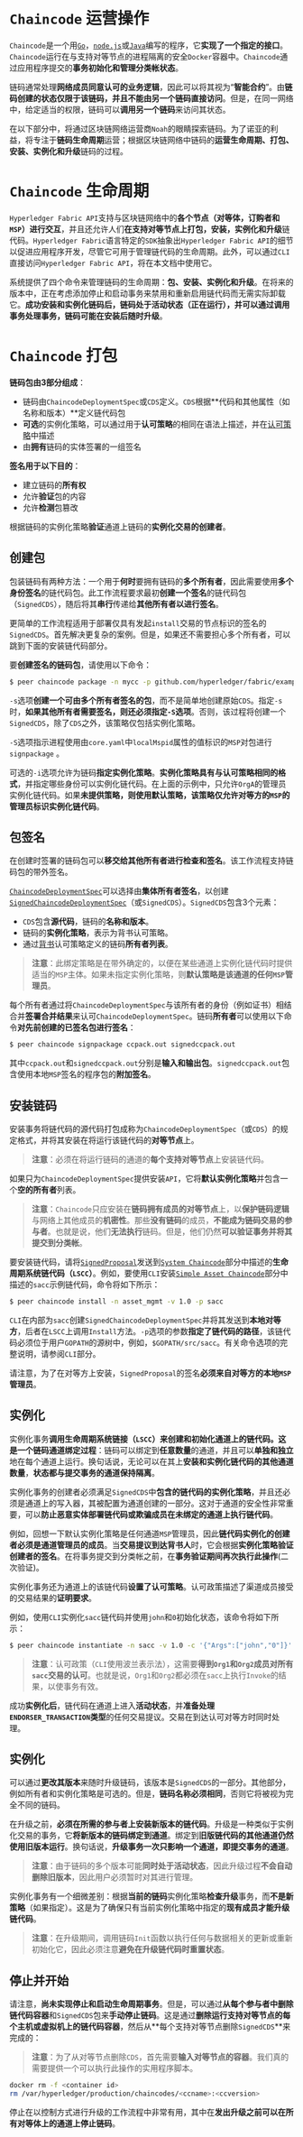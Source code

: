 # `Chaincode` 运营操作

`Chaincode`是一个用[`Go`](https://golang.org/)，[`node.js`](https://nodejs.org/)或[`Java`](https://java.com/en/)编写的程序，它**实现了一个指定的接口**。`Chaincode`运行在与支持对等节点的进程隔离的安全`Docker`容器中。`Chaincode`通过应用程序提交的**事务初始化和管理分类帐状态**。

链码通常处理**网络成员同意认可的业务逻辑**，因此可以将其视为“**智能合约**”。由**链码创建的状态仅限于该链码，并且不能由另一个链码直接访问**。但是，在同一网络中，给定适当的权限，链码可以**调用另一个链码**来访问其状态。

在以下部分中，将通过区块链网络运营商`Noah`的眼睛探索链码。为了诺亚的利益，将专注于**链码生命周期**运营；根据区块链网络中链码的**运营生命周期、打包、安装、实例化和升级**链码的过程。

# `Chaincode` 生命周期

`Hyperledger Fabric API`支持与区块链网络中的**各个节点（对等体，订购者和`MSP`）进行交互**，并且还允许人们**在支持对等节点上打包，安装，实例化和升级**链代码。`Hyperledger Fabric`语言特定的`SDK`抽象出`Hyperledger Fabric API`的细节以促进应用程序开发，尽管它可用于管理链代码的生命周期。此外，可以通过`CLI`直接访问`Hyperledger Fabric API`，将在本文档中使用它。

系统提供了四个命令来管理链码的生命周期：**包、安装、实例化和升级**。在将来的版本中，正在考虑添加停止和启动事务来禁用和重新启用链代码而无需实际卸载它。**成功安装和实例化链码后，链码处于活动状态（正在运行），并可以通过调用事务处理事务，链码可能在安装后随时升级**。

# `Chaincode` 打包

**链码包由3部分组成**：

+ 链码由`ChaincodeDeploymentSpec`或`CDS`定义。`CDS`根据**代码和其他属性（如名称和版本）**定义链代码包
+ **可选**的实例化策略，可以通过用于**认可策略**的相同在语法上描述，并在[认可策略](https://hyperledger-fabric.readthedocs.io/en/latest/endorsement-policies.html)中描述
+ 由**拥有**链码的实体签署的一组签名

**签名用于以下目的**：

+ 建立链码的**所有权**
+ 允许**验证**包的内容
+ 允许**检测**包篡改

根据链码的实例化策略**验证**通道上链码的**实例化交易的创建者**。

## 创建包

包装链码有两种方法：一个用于**何时**要拥有链码的**多个所有者**，因此需要使用**多个身份签名**的链代码包。此工作流程要求最初**创建一个签名**的链代码包（`SignedCDS`），随后将其**串行**传递给**其他所有者以进行签名**。

更简单的工作流程适用于部署仅具有发起`install`交易的节点标识的签名的`SignedCDS`。首先解决更复杂的案例。但是，如果还不需要担心多个所有者，可以跳到下面的安装链代码部分。

要**创建签名的链码包**，请使用以下命令：

```sh
$ peer chaincode package -n mycc -p github.com/hyperledger/fabric/examples/chaincode/go/example02/cmd -v 0 -s -S -i "AND('OrgA.admin')" ccpack.out
```

`-s`选项**创建一个可由多个所有者签名的包**，而不是简单地创建原始`CDS`。指定`-s`时，**如果其他所有者需要签名，则还必须指定`-S`选项**。否则，该过程将创建一个`SignedCDS`，除了`CDS`之外，该策略仅包括实例化策略。

`-S`选项指示进程使用由`core.yaml`中`localMspid`属性的值标识的`MSP`对包进行`signpackage` 。

可选的`-i`选项允许为链码**指定实例化策略**。**实例化策略具有与认可策略相同的格式**，并指定哪些身份可以实例化链代码。在上面的示例中，只允许`OrgA`的管理员实例化链代码。如果**未提供策略，则使用默认策略，该策略仅允许对等方的`MSP`的管理员标识实例化链代码**。

## 包签名

在创建时签署的链码包可以**移交给其他所有者进行检查和签名**。该工作流程支持链码包的带外签名。

[`ChaincodeDeploymentSpec`](https://github.com/hyperledger/fabric/blob/master/protos/peer/chaincode.proto#L78)可以选择由**集体所有者签名**，以创建[`SignedChaincodeDeploymentSpec`](https://github.com/hyperledger/fabric/blob/master/protos/peer/signed_cc_dep_spec.proto#L26)（或`SignedCDS`）。`SignedCDS`包含3个元素：

+ `CDS`包含**源代码**，链码的**名称和版本**。
+ 链码的**实例化策略**，表示为背书认可策略。
+ 通过[背书](https://github.com/hyperledger/fabric/blob/master/protos/peer/proposal_response.proto#L111)认可策略定义的链码**所有者列表**。

> **注意**：此绑定策略是在带外确定的，以便在某些通道上实例化链代码时提供适当的`MSP`主体。如果未指定实例化策略，则**默认策略是该通道的任何`MSP`管理员**。

每个所有者通过将`ChaincodeDeploymentSpec`与该所有者的身份（例如证书）相结合并**签署合并结果**来认可`ChaincodeDeploymentSpec`。链码**所有者**可以使用以下命令**对先前创建的已签名包进行签名**：

```sh
$ peer chaincode signpackage ccpack.out signedccpack.out
```

其中`ccpack.out`和`signedccpack.out`分别是**输入和输出包**。`signedccpack.out`包含使用本地`MSP`签名的程序包的**附加签名**。

## 安装链码

安装事务将链代码的源代码打包成称为`ChaincodeDeploymentSpec`（或`CDS`）的规定格式，并将其安装在将运行该链代码的**对等节点**上。

> **注意**：必须在将运行链码的通道的**每个支持对等节点**上安装链代码。

如果只为`ChaincodeDeploymentSpec`提供安装`API`，它将**默认实例化策略**并包含一个**空的所有者**列表。

> **注意**：`Chaincode`只应安装在**链码拥有成员的对等节点**上，以**保护链码逻辑**与网络上其他成员的**机密性**。那些**没有链码**的成员，**不能成为链码交易的参与者**。也就是说，他们**无法执行**链码。但是，他们仍然**可以验证事务并将其提交到分类帐**。

要安装链代码，请将[`SignedProposal`](https://github.com/hyperledger/fabric/blob/master/protos/peer/proposal.proto#L104)发送到[`System Chaincode`](https://hyperledger-fabric.readthedocs.io/en/latest/chaincode4noah.html#system-chaincode)部分中描述的**生命周期系统链代码（`LSCC`）**。例如，要使用`CLI`安装[`Simple Asset Chaincode`](https://hyperledger-fabric.readthedocs.io/en/latest/chaincode4ade.html#simple-asset-chaincode)部分中描述的`sacc`示例链代码，命令将如下所示：

```sh
$ peer chaincode install -n asset_mgmt -v 1.0 -p sacc
```

`CLI`在内部为`sacc`创建`SignedChaincodeDeploymentSpec`并将其发送到**本地对等方**，后者在`LSCC`上调用`Install`方法。`-p`选项的参数**指定了链代码的路径**，该链代码必须位于用户`GOPATH`的源树中，例如，`$GOPATH/src/sacc`。有关命令选项的完整说明，请参阅`CLI`部分。

请注意，为了在对等方上安装，`SignedProposal`的签名**必须来自对等方的本地`MSP`管理员**。

## 实例化

实例化事务**调用生命周期系统链接（`LSCC`）**来创建和初始化通道上的链代码。这是一个**链码通道绑定过程**：链码可以绑定到**任意数量**的通道，并且可以**单独和独立**地在每个通道上运行。换句话说，无论可以在其上**安装和实例化链代码的其他通道数量**，**状态都与提交事务的通道保持隔离**。

实例化事务的创建者必须满足`SignedCDS`中**包含的链代码的实例化策略**，并且还必须是通道上的写入器，其被配置为通道创建的一部分。这对于通道的安全性非常重要，可以**防止恶意实体部署链代码或欺骗成员在未绑定的通道上执行链代码**。

例如，回想一下默认实例化策略是任何通道`MSP`管理员，因此**链代码实例化的创建者必须是通道管理员的成员**。当**交易提议到达背书人**时，它会根据**实例化策略验证创建者的签名**。在将事务提交到分类帐之前，在**事务验证期间再次执行此操作**(二次验证)。

实例化事务还为通道上的该链代码**设置了认可策略**。认可政策描述了渠道成员接受的交易结果的**证明要求**。

例如，使用`CLI`实例化`sacc`链代码并使用`john`和`0`初始化状态，该命令将如下所示：

```sh
$ peer chaincode instantiate -n sacc -v 1.0 -c '{"Args":["john","0"]}' -P "AND ('Org1.member','Org2.member')"
```

> **注意**：认可政策（`CLI`使用波兰表示法），这需要**得到`Org1`和`Org2`成员对所有`sacc`交易的认可**。也就是说，`Org1`和`Org2`都必须在`sacc`上执行`Invoke`的结果，以使事务有效。

成功**实例化后**，链代码在通道上进入**活动状态**，并**准备处理`ENDORSER_TRANSACTION`类型**的任何交易提议。交易在到达认可对等方时同时处理。

## 实例化

可以通过**更改其版本**来随时升级链码，该版本是`SignedCDS`的一部分。其他部分，例如所有者和实例化策略是可选的。但是，**链码名称必须相同**，否则它将被视为完全不同的链码。

在升级之前，**必须在所需的参与者上安装新版本的链代码**。升级是一种类似于实例化交易的事务，它**将新版本的链码绑定到通道**。绑定到**旧版链代码的其他通道仍然使用旧版本运行**。换句话说，**升级事务一次只影响一个通道，即提交事务的通道**。

> **注意**：由于链码的多个版本可能**同时处于活动状态**，因此升级过程**不会自动删除旧版本**，因此用户必须暂时对其进行管理。

实例化事务有一个细微差别：根据**当前的链码**实例化策略**检查升级**事务，而**不是新策略**（如果指定）。这是为了确保只有当前实例化策略中指定的**现有成员才能升级链代码**。

> **注意**：在升级期间，调用链码`Init`函数以执行任何与数据相关的更新或重新初始化它，因此必须注意**避免在升级链代码时重置状态**。

## 停止并开始

请注意，**尚未实现停止和启动生命周期事务**。但是，可以通过**从每个参与者中删除链代码容器**和`SignedCDS`包来**手动停止链码**。这是通过**删除运行支持对等节点的每个主机或虚拟机上的链代码容器**，然后从**每个支持对等节点删除`SignedCDS`**来完成的：

> **注意**：为了从对等节点删除`CDS`，首先需要**输入对等节点的容器**。我们真的需要提供一个可以执行此操作的实用程序脚本。

```sh
docker rm -f <container id>
rm /var/hyperledger/production/chaincodes/<ccname>:<ccversion>
```

停止在以控制方式进行升级的工作流程中非常有用，其中在**发出升级之前可以在所有对等体上的通道上停止链码**。

